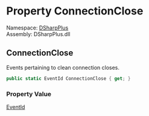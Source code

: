 # Property ConnectionClose

Namespace: [DSharpPlus](DSharpPlus.md)  
Assembly: DSharpPlus.dll

## <a id="DSharpPlus_LoggerEvents_ConnectionClose"></a>ConnectionClose

Events pertaining to clean connection closes.

```csharp
public static EventId ConnectionClose { get; }
```

### Property Value

[EventId](https://learn.microsoft.com/dotnet/api/microsoft.extensions.logging.eventid)

